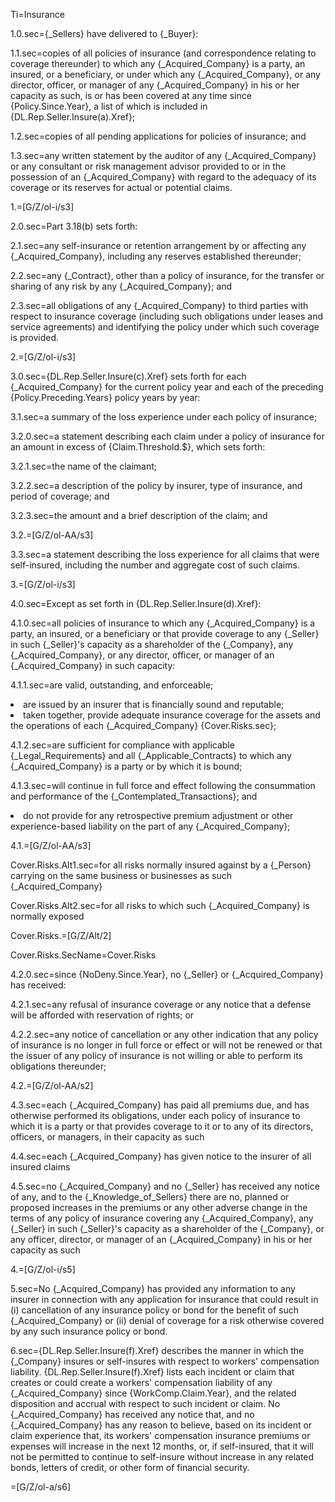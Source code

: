 Ti=Insurance

1.0.sec={_Sellers} have delivered to {_Buyer}:

1.1.sec=copies of all policies of insurance (and correspondence relating to coverage thereunder) to which any {_Acquired_Company} is a party, an insured, or a beneficiary, or under which any {_Acquired_Company}, or any director, officer, or manager of any {_Acquired_Company} in his or her capacity as such, is or has been covered at any time since {Policy.Since.Year}, a list of which is included in {DL.Rep.Seller.Insure(a).Xref};

1.2.sec=copies of all pending applications for policies of insurance; and

1.3.sec=any written statement by the auditor of any {_Acquired_Company} or any consultant or risk management advisor provided to or in the possession of an {_Acquired_Company} with regard to the adequacy of its coverage or its reserves for actual or potential claims.

1.=[G/Z/ol-i/s3]

2.0.sec=Part 3.18(b) sets forth:

2.1.sec=any self-insurance or retention arrangement by or affecting any {_Acquired_Company}, including any reserves established thereunder;

2.2.sec=any {_Contract}, other than a policy of insurance, for the transfer or sharing of any risk by any {_Acquired_Company}; and

2.3.sec=all obligations of any {_Acquired_Company} to third parties with respect to insurance coverage (including such obligations under leases and service agreements) and identifying the policy under which such coverage is provided.

2.=[G/Z/ol-i/s3]

3.0.sec={DL.Rep.Seller.Insure(c).Xref} sets forth for each {_Acquired_Company} for the current policy year and each of the preceding {Policy.Preceding.Years} policy years by year:

3.1.sec=a summary of the loss experience under each policy of insurance;

3.2.0.sec=a statement describing each claim under a policy of insurance for an amount in excess of {Claim.Threshold.$}, which sets forth:

3.2.1.sec=the name of the claimant;

3.2.2.sec=a description of the policy by insurer, type of insurance, and period of coverage; and

3.2.3.sec=the amount and a brief description of the claim; and

3.2.=[G/Z/ol-AA/s3]

3.3.sec=a statement describing the loss experience for all claims that were self-insured, including the number and aggregate cost of such claims.

3.=[G/Z/ol-i/s3]

4.0.sec=Except as set forth in {DL.Rep.Seller.Insure(d).Xref}:

4.1.0.sec=all policies of insurance to which any {_Acquired_Company} is a party, an insured, or a beneficiary or that provide coverage to any {_Seller} in such {_Seller}'s capacity as a shareholder of the {_Company}, any {_Acquired_Company}, or any director, officer, or manager of an {_Acquired_Company} in such capacity:

4.1.1.sec=are valid, outstanding, and enforceable;<li>are issued by an insurer that is financially sound and reputable;<li>taken together, provide adequate insurance coverage for the assets and the operations of each {_Acquired_Company} {Cover.Risks.sec};

4.1.2.sec=are sufficient for compliance with applicable {_Legal_Requirements} and all {_Applicable_Contracts} to which any {_Acquired_Company} is a party or by which it is bound;

4.1.3.sec=will continue in full force and effect following the consummation and performance of the {_Contemplated_Transactions}; and<li>do not provide for any retrospective premium adjustment or other experience-based liability on the part of any {_Acquired_Company};

4.1.=[G/Z/ol-AA/s3]

Cover.Risks.Alt1.sec=for all risks normally insured against by a {_Person} carrying on the same business or businesses as such {_Acquired_Company}

Cover.Risks.Alt2.sec=for all risks to which such {_Acquired_Company} is normally exposed

Cover.Risks.=[G/Z/Alt/2]

Cover.Risks.SecName=Cover.Risks

4.2.0.sec=since {NoDeny.Since.Year}, no {_Seller} or {_Acquired_Company} has received:

4.2.1.sec=any refusal of insurance coverage or any notice that a defense will be afforded with reservation of rights; or

4.2.2.sec=any notice of cancellation or any other indication that any policy of insurance is no longer in full force or effect or will not be renewed or that the issuer of any policy of insurance is not willing or able to perform its obligations thereunder;

4.2.=[G/Z/ol-AA/s2]

4.3.sec=each {_Acquired_Company} has paid all premiums due, and has otherwise performed its obligations, under each policy of insurance to which it is a party or that provides coverage to it or to any of its directors, officers, or managers, in their capacity as such

4.4.sec=each {_Acquired_Company} has given notice to the insurer of all insured claims

4.5.sec=no {_Acquired_Company} and no {_Seller} has received any notice of any, and to the {_Knowledge_of_Sellers} there are no, planned or proposed increases in the premiums or any other adverse change in the terms of any policy of insurance covering any {_Acquired_Company}, any {_Seller} in such {_Seller}'s capacity as a shareholder of the {_Company}, or any officer, director, or manager of an {_Acquired_Company} in his or her capacity as such

4.=[G/Z/ol-i/s5]

5.sec=No {_Acquired_Company} has provided any information to any insurer in connection with any application for insurance that could result in (i) cancellation of any insurance policy or bond for the benefit of such {_Acquired_Company} or (ii) denial of coverage for a risk otherwise covered by any such insurance policy or bond.

6.sec={DL.Rep.Seller.Insure(f).Xref} describes the manner in which the {_Company} insures or self-insures with respect to workers' compensation liability.  {DL.Rep.Seller.Insure(f).Xref} lists each incident or claim that creates or could create a workers' compensation liability of any {_Acquired_Company} since {WorkComp.Claim.Year}, and the related disposition and accrual with respect to such incident or claim.  No {_Acquired_Company} has received any notice that, and no {_Acquired_Company} has any reason to believe, based on its incident or claim experience that, its workers' compensation insurance premiums or expenses will increase in the next 12 months, or, if self-insured, that it will not be permitted to continue to self-insure without increase in any related bonds, letters of credit, or other form of financial security.

=[G/Z/ol-a/s6]
